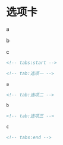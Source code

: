 # 选项卡

<!-- tabs:start -->

<!-- tab:选项一 -->

a

<!-- tab:选项二 -->

b

<!-- tab:选项三 -->

c

<!-- tabs:end -->

```markdown
<!-- tabs:start -->

<!-- tab:选项一 -->

a

<!-- tab:选项二 -->

b

<!-- tab:选项三 -->

c

<!-- tabs:end -->
```
